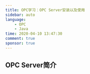 ```yaml
---
title: OPC学习：OPC Server安装以及使用
sidebar: auto
language:
    - OPC
    - Java
time: 2020-04-10 13:47:30
comment: true
sponsor: true
---
```


## OPC Server简介

